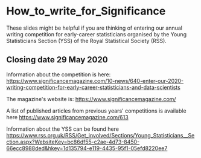 # How_to_write_for_Significance

These slides might be helpful if you are thinking of entering our annual writing competition for early-career statisticians organised by the Young Statisticians Section (YSS) of the Royal Statistical Society (RSS).  

## Closing date  29 May 2020

Information about the competition is here: https://www.significancemagazine.com/10-news/640-enter-our-2020-writing-competition-for-early-career-statisticians-and-data-scientists

The magazine's website is: https://www.significancemagazine.com/

A list of published articles from previous years' competitions is available here https://www.significancemagazine.com/613

Information about the YSS can be found here https://www.rss.org.uk/RSS/Get_involved/Sections/Young_Statisticians__Section.aspx?WebsiteKey=bc86df55-c2ae-4d73-8450-66ecc8988ded&hkey=1d135794-e119-4435-95f1-05efd8220ee7 


